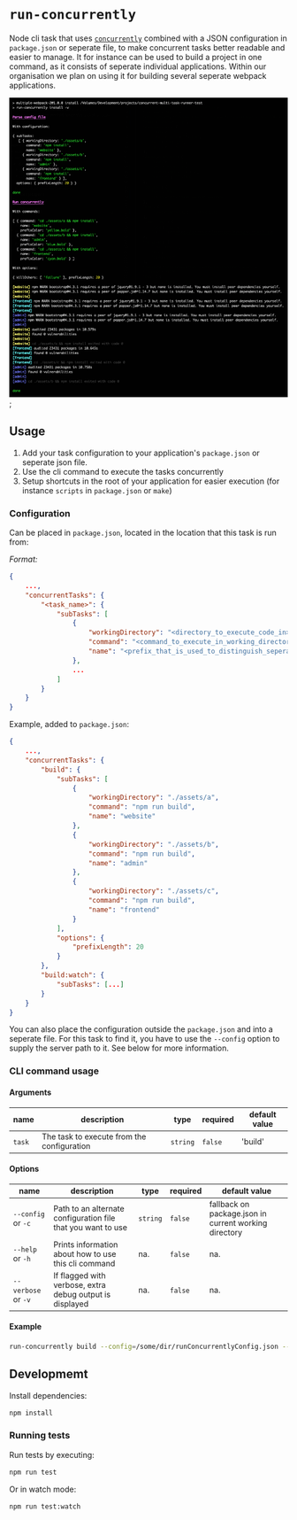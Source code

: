 # `run-concurrently`

Node cli task that uses [`concurrently`](https://www.npmjs.com/package/concurrently) combined with a JSON configuration in `package.json` or seperate file, to make concurrent tasks better readable and easier to manage. It for instance can be used to build a project in one command, as it consists of seperate individual applications. Within our organisation we plan on using it for building several seperate webpack applications.

![alt text](./support/images/screenshot_1.png);

## Usage

1. Add your task configuration to your application's `package.json` or seperate json file.
2. Use the cli command to execute the tasks concurrently
3. Setup shortcuts in the root of your application for easier execution (for instance `scripts` in `package.json` or `make`)

### Configuration

Can be placed in `package.json`, located in the location that this task is run from:

_Format:_

```json
{
    ...,
    "concurrentTasks": {
        "<task_name>": {
            "subTasks": [
                {
                    "workingDirectory": "<directory_to_execute_code_in>",
                    "command": "<command_to_execute_in_working_directory>",
                    "name": "<prefix_that_is_used_to_distinguish_seperate_tasks_output>"
                },
                ...
            ]
        }
    }
}


```

Example, added to `package.json`:

```json
{
    ...,
    "concurrentTasks": {
        "build": {
            "subTasks": [
                {
                    "workingDirectory": "./assets/a",
                    "command": "npm run build",
                    "name": "website"
                },
                {
                    "workingDirectory": "./assets/b",
                    "command": "npm run build",
                    "name": "admin"
                },
                {
                    "workingDirectory": "./assets/c",
                    "command": "npm run build",
                    "name": "frontend"
                }
            ],
            "options": {
                "prefixLength": 20
            }
        },
        "build:watch": {
            "subTasks": [...]
        }
    }
}
```

You can also place the configuration outside the `package.json` and into a seperate file. For this task to find it, you have to use the `--config` option to supply the server path to it. See below for more information.

### CLI command usage

#### Arguments

| name   | description                                | type     | required | default value |
| ------ | ------------------------------------------ | -------- | -------- | ------------- |
| `task` | The task to execute from the configuration | `string` | `false`  | 'build'       |

#### Options

| name                | description                                                  | type     | required | default value                                         |
| ------------------- | ------------------------------------------------------------ | -------- | -------- | ----------------------------------------------------- |
| `--config` or `-c`  | Path to an alternate configuration file that you want to use | `string` | `false`  | fallback on package.json in current working directory |
| `--help` or `-h`    | Prints information about how to use this cli command         | na.      | `false`  | na.                                                   |
| `--verbose` or `-v` | If flagged with verbose, extra debug output is displayed     | na.      | `false`  | na.                                                   |

#### Example

```bash
run-concurrently build --config=/some/dir/runConcurrentlyConfig.json --verbose
```

## Developmemt

Install dependencies:

```bash
npm install
```

### Running tests

Run tests by executing:

```bash
npm run test
```

Or in watch mode:

```bash
npm run test:watch
```
